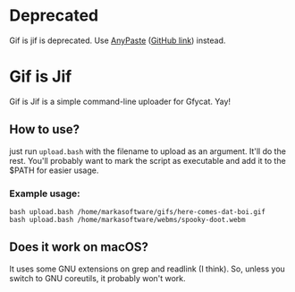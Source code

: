 # Deprecated

Gif is jif is deprecated. Use [AnyPaste](https://anypaste.xyz) ([GitHub link](https://github.com/markasoftware/anypaste)) instead.

# Gif is Jif

Gif is Jif is a simple command-line uploader for Gfycat. Yay!

## How to use?

just run `upload.bash` with the filename to upload as an argument. It'll do the rest.
You'll probably want to mark the script as executable and add it to the $PATH for easier usage.

### Example usage:

```
bash upload.bash /home/markasoftware/gifs/here-comes-dat-boi.gif
bash upload.bash /home/markasoftware/webms/spooky-doot.webm
```

## Does it work on macOS?

It uses some GNU extensions on grep and readlink (I think). So, unless you switch to GNU coreutils, it 
probably won't work.
